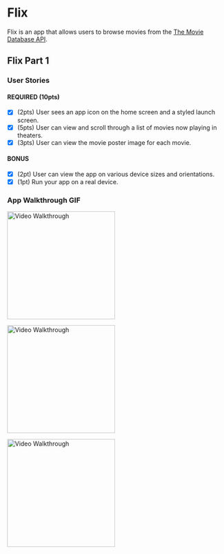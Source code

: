 # Flix

Flix is an app that allows users to browse movies from the [The Movie Database API](http://docs.themoviedb.apiary.io/#).


## Flix Part 1

### User Stories

#### REQUIRED (10pts)
- [x] (2pts) User sees an app icon on the home screen and a styled launch screen.
- [x] (5pts) User can view and scroll through a list of movies now playing in theaters.
- [x] (3pts) User can view the movie poster image for each movie.

#### BONUS
- [x] (2pt) User can view the app on various device sizes and orientations.
- [x] (1pt) Run your app on a real device.

### App Walkthrough GIF

<img src="http://g.recordit.co/T1cFwuscBs.gif" width=250 alt='Video Walkthrough'><br>

<img src="http://g.recordit.co/UPL7nOwLcu.gif" width=250 alt='Video Walkthrough'><br>

<img src="http://g.recordit.co/dy9T8hsk3W.gif" width=250 alt='Video Walkthrough'><br>

